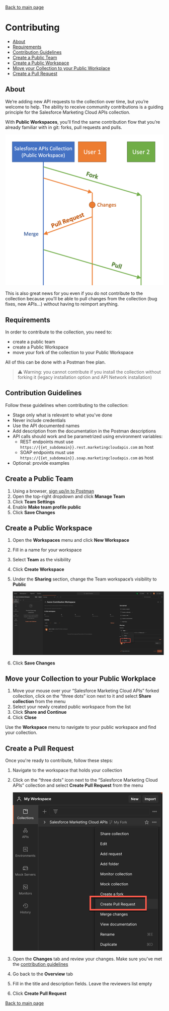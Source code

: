 [Back to main page](README.md)

# Contributing

- [About](#about)
- [Requirements](#requirements)
- [Contribution Guidelines](#contribution-guidelines)
- [Create a Public Team](#create-a-public-team)
- [Create a Public Workspace](#create-a-public-workspace)
- [Move your Collection to your Public Workplace](#move-your-collection-to-your-public-workplace)
- [Create a Pull Request](#create-a-pull-request)

## About

We’re adding new API requests to the collection over time, but you’re welcome to help. The ability to receive community contributions is a guiding principle for the Salesforce Marketing Cloud APIs collection.

With **Public Workspaces**, you’ll find the same contribution flow that you’re already familiar with in git: forks, pull requests and pulls.

![Contribution schema](images/contribution-schema.png)

This is also great news for you even if you do not contribute to the collection because you’ll be able to pull changes from the collection (bug fixes, new APIs...) without having to reimport anything.

## Requirements

In order to contribute to the collection, you need to:
- create a public team
- create a Public Workspace
- move your fork of the collection to your Public Workspace

All of this can be done with a Postman free plan.

>⚠️  Warning: you cannot contribute if you install the collection without forking it (legacy installation option and API Network installation)

## Contribution Guidelines

Follow these guidelines when contributing to the collection:

- Stage only what is relevant to what you've done
- Never include credentials
- Use the API documented names
- Add description from the documentation in the Postman descriptions
- API calls should work and be parametrized using environment variables:
  - REST endpoints must use `https://{{et_subdomain}}.rest.marketingcloudapis.com` as host
  - SOAP endpoints must use `https://{{et_subdomain}}.soap.marketingcloudapis.com` as host
- Optional: provide examples

## Create a Public Team

1. Using a browser, [sign up/in to Postman](https://identity.getpostman.com/login)
2. Open the top-right dropdown and click **Manage Team**
3. Click **Team Settings**
4. Enable **Make team profile public**
5. Click **Save Changes**

## Create a Public Workspace

1. Open the **Workspaces** menu and click **New Workspace**
2. Fill in a name for your workspace
3. Select **Team** as the visibility
4. Click **Create Workspace**
5. Under the **Sharing** section, change the Team workspace’s visibility to **Public**

    ![Change workspace visibility to public screenshot](images/change-visibility-public.png)

6. Click **Save Changes**

## Move your Collection to your Public Workplace

1. Move your mouse over your “Salesforce Marketing Cloud APIs” forked collection, click on the “three dots” icon next to it and select **Share collection** from the menu
2. Select your newly created public workspace from the list
3. Click **Share and Continue**
4. Click **Close**

Use the **Workspace** menu to navigate to your public workspace and find your collection.

## Create a Pull Request

Once you're ready to contribute, follow these steps:

1. Navigate to the workspace that holds your collection
2. Click on the “three dots” icon next to the “Salesforce Marketing Cloud APIs” collection and select **Create Pull Request** from the menu

    ![Create Pull Request screenshot](images/create-pull-request.png)

3. Open the **Changes** tab and review your changes. Make sure you've met the [contribution guidelines](#contribution-guidelines)
4. Go back to the **Overview** tab
5. Fill in the title and description fields. Leave the reviewers list empty
6. Click **Create Pull Request**

[Back to main page](README.md)